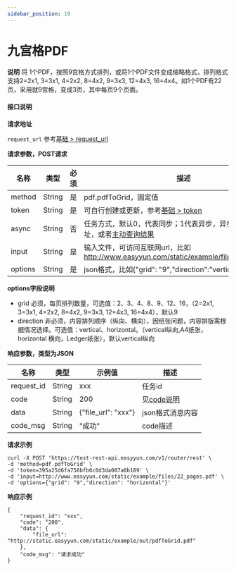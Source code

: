 ```yaml
---
sidebar_position: 19
---
```


# 九宫格PDF


**说明**
将 1个PDF，按照9宫格方式排列，或将1个PDF文件变成缩略格式，排列格式支持2=2x1, 3=3x1, 4=2x2, 8=4x2, 9=3x3, 12=4x3, 16=4x4。如1个PDF有22页，采用就9宫格，变成3页，其中每页9个页面。


#### 接口说明

**请求地址**

`request_url` 参考[基础 > request_url](/docs/api/base#request-url)

**请求参数，POST请求**

| 名称 | 类型 | 必须 | 描述 |
| --- | --- | --- | --- |
| method | String | 是 | pdf.pdfToGrid，固定值 |
| token | String | 是 | 可自行创建或更新，参考[基础 > token](/docs/api/base#token)|
| async | String | 否 | 任务方式，默认0，代表同步；1代表异步，异步需要设置回调地址，或者[主动查询结果](/docs/api/pdf.task-result) |
| input | String | 是 | 输入文件，可访问互联网url，比如 http://www.easyyun.com/static/example/files/22_pages.pdf  |
| options | String | 是 | json格式，比如{"grid": "9","direction":"vertical"} |

**options字段说明**

- grid 必须，每页排列数量，可选值：2、3、4、8、9、12、16，（2=2x1, 3=3x1, 4=2x2, 8=4x2, 9=3x3, 12=4x3, 16=4x4），默认9
- direction 非必须，内容排列顺序（纵向、横向），因纸张问题，内容排版需根据情况选择。可选值：vertical、horizontal。（vertical纵向,A4纸张， horizontal 横向，Ledger纸张），默认vertical纵向



**响应参数，类型为JSON**

| 名称 | 类型 | 示例值 | 描述 |
| --- | --- | --- | --- |
| request_id | String | xxx | 任务id |
| code | String | 200 | 见[code说明](/docs/api/code) |
| data | String | {"file_url": "xxx"} | json格式消息内容 |
| code_msg | String | "成功" | code描述 |

**请求示例**
```shell
curl -X POST 'https://test-rest-api.easyyun.com/v1/router/rest' \
-d 'method=pdf.pdfToGrid' \
-d 'token=395a25d6fa758bfb6c0d3da007a8b189' \
-d 'input=http://www.easyyun.com/static/example/files/22_pages.pdf' \
-d 'options={"grid": "9","direction": "horizontal"}'
```

**响应示例**
```shell
{
	"request_id": "xxx",
	"code": "200",
	"data": {
		"file_url": "http://static.easyyun.com/static/example/out/pdfToGrid.pdf"
	},
	"code_msg": "请求成功"
}
```
